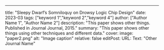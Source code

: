 ---

title: "Sleepy Dwarf’s Somniloquy on Drowsy Logic Chip Design" 
date: 2023-03
tags: ["keyword 1","keyword 2","keyword 4"]
author: ["Author Name 1", "Author Name 2"]
description: "This paper shows other things. Published in Journal Journal, 2015." 
summary: "This paper shows other things using other techniques and different data." 
cover:
    image: "paper2.png"
    alt: "Image caption"
    relative: false
editPost:
    URL: 
    Text: "Other Journal Name"

